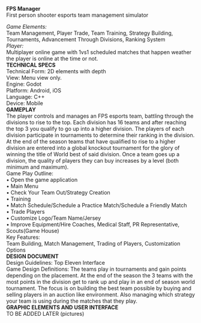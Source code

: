 **FPS Manager**  
First person shooter esports team management simulator  

*Game Elements:*  
Team Management, Player Trade, Team Training, Strategy Building, Tournaments, Advancement Through Divisions, Ranking System  
*Player:*  
Multiplayer online game with 1vs1 scheduled matches that happen weather the player is online at the time or not.  
**TECHNICAL SPECS**  
Technical Form: 2D elements with depth  
View: Menu view only.  
Engine: Godot  
Platform: Android, iOS  
Language: C++  
Device: Mobile  
**GAMEPLAY**  
The player controls and manages an FPS esports team, battling through the divisions to rise to the top. Each division has 16 teams and after reaching the top 3 you qualify to go up into a higher division. The players of each division participate in tournaments to determine their ranking in the division. At the end of the season teams that have qualified to rise to a higher division are entered into a global knockout tournament for the glory of winning the title of World best of said division. Once a team goes up a division, the quality of players they can buy increases by a level (both minimum and maximum).  
Game Play Outline:  
    • Open the game application  
    • Main Menu  
    • Check Your Team Out/Strategy Creation  
    • Training  
    • Match Schedule/Schedule a Practice Match/Schedule a Friendly Match  
    • Trade Players  
    • Customize Logo/Team Name/Jersey  
    • Improve Equipment/Hire Coaches, Medical Staff, PR Representative, Scouts(Game House)  
Key Features:  
Team Building, Match Management, Trading of Players, Customization Options  
**DESIGN DOCUMENT**  
Design Guidelines: Top Eleven Interface  
Game Design Definitions: The teams play in tournaments and gain points depending on the placement. At the end of the season the 3 teams with the most points in the division get to rank up and play in an end of season world tournament. The focus is on building the best team possible by buying and selling players in an auction like environment. Also managing which strategy your team is using during the matches that they play.  
**GRAPHIC ELEMENTS AND USER INTERFACE**  
TO BE ADDED LATER (pictures)  

